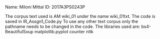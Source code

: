 
Name: Miloni Mittal		ID: 2017A3PS0243P


The corpus text used is AM wiki_01 under the name wiki_01txt.
The code is saved in IR_Assgn1_Code.py
To use any other text corpus only the pathname needs to be changed in the code.
The libraries used are:
bs4-BeautifulSoup
matplotlib.pyplot
counter
nltk
